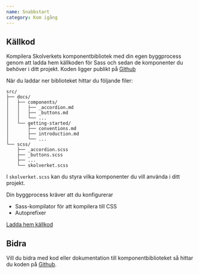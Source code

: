 ```yaml
---
name: Snabbstart
category: Kom igång
---
```


## Källkod

Kompilera Skolverkets komponentbibliotek med din egen byggprocess genom att ladda hem källkoden för Sass och sedan de komponenter du behöver i ditt projekt. Koden ligger publikt på [Github](https://github.com/AcandoCxC/skolverket-komponentbibliotek)

När du laddar ner biblioteket hittar du följande filer:

```
src/
├── docs/
│   ├── components/
│   │   ├── _accordion.md
│   │   ├── _buttons.md
│   │   └── ...
│   └── getting-started/
│       ├── conventions.md
│       ├── introduction.md
│       └── ...
└── scss/
    ├── _accordion.scss
    ├── _buttons.scss
    ├── ...
    └── skolverket.scss
```

I `skolverket.scss` kan du styra vilka komponenter du vill använda i ditt projekt.

Din byggprocess kräver att du konfigurerar

- Sass-kompilator för att kompilera till CSS
- Autoprefixer

<a href="https://github.com/AcandoCxC/skolverket-komponentbibliotek/releases/latest" class="btn btn-primary">Ladda hem källkod</a>


## Bidra

Vill du bidra med kod eller dokumentation till komponentbiblioteket så hittar du koden
på [Github](https://github.com/AcandoCxC/skolverket-komponentbibliotek).